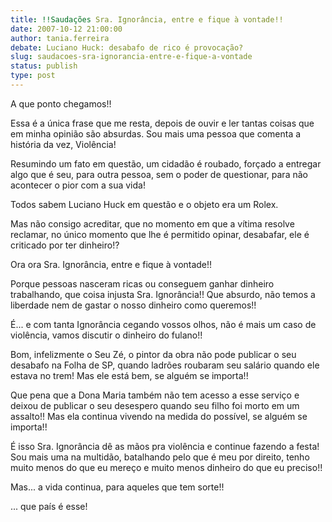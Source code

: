 ```yaml
---
title: !!Saudações Sra. Ignorância, entre e fique à vontade!!
date: 2007-10-12 21:00:00
author: tania.ferreira
debate: Luciano Huck: desabafo de rico é provocação?
slug: saudacoes-sra-ignorancia-entre-e-fique-a-vontade
status: publish 
type: post
---
```


A que ponto chegamos!!   

Essa é a única frase que me resta, depois de ouvir e ler tantas coisas que em minha opinião são absurdas. Sou mais uma pessoa que comenta a história da vez, Violência!   

Resumindo um fato em questão, um cidadão é roubado, forçado a entregar algo que é seu, para outra pessoa, sem o poder de questionar, para não acontecer o pior com a sua vida!   

Todos sabem Luciano Huck em questão e o objeto era um Rolex.  

Mas não consigo acreditar, que no momento em que a vítima resolve reclamar, no único momento que lhe é permitido opinar, desabafar, ele é criticado por ter dinheiro!?  

Ora ora Sra. Ignorância, entre e fique à vontade!!  

Porque pessoas nasceram ricas ou conseguem ganhar dinheiro trabalhando, que coisa injusta Sra. Ignorância!! Que absurdo, não temos a liberdade nem de gastar o nosso dinheiro como queremos!!  

É... e com tanta Ignorância cegando vossos olhos, não é mais um caso de violência, vamos discutir o dinheiro do fulano!!  

Bom, infelizmente o Seu Zé, o pintor da obra não pode publicar o seu desabafo na Folha de SP, quando ladrões roubaram seu salário quando ele estava no trem! Mas ele está bem, se alguém se importa!!  

Que pena que a Dona Maria também não tem acesso a esse serviço e deixou de publicar o seu desespero quando seu filho foi morto em um assalto!! Mas ela continua vivendo na medida do possível, se alguém se importa!!  

É isso Sra. Ignorância dê as mãos pra violência e continue fazendo a festa! Sou mais uma na multidão, batalhando pelo que é meu por direito, tenho muito menos do que eu mereço e muito menos dinheiro do que eu preciso!!  

Mas... a vida continua, para aqueles que tem sorte!!   

... que país é esse!

